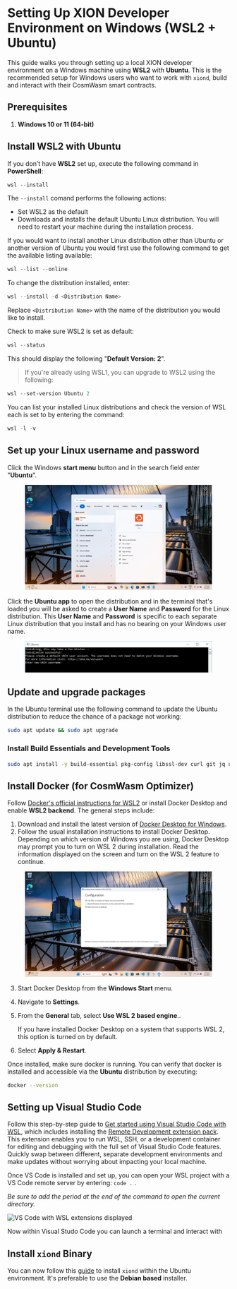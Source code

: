 # Setting Up XION Developer Environment on Windows (WSL2 + Ubuntu)

This guide walks you through setting up a local XION developer environment on a Windows machine using **WSL2** with **Ubuntu**. This is the recommended setup for Windows users who want to work with `xiond`, build and interact with their CosmWasm smart contracts.



## Prerequisites

1. **Windows 10 or 11 (64-bit)**



## Install WSL2 with Ubuntu

If you don’t have **WSL2** set up, execute the following command in **PowerShell**:

```powershell
wsl --install
```

The `--install` comand performs the following actions:

* Set WSL2 as the default
* Downloads and installs the default Ubuntu Linux distribution. You will need to restart your machine during the installation process.

If you would want to install another Linux distribution other than Ubuntu or another version of Ubuntu you would first use the following command to get the available listing available:

```powershell
wsl --list --online
```

To change the distribution installed, enter:&#x20;

```powershell
wsl --install -d <Distribution Name>
```

Replace `<Distribution Name>` with the name of the distribution you would like to install.

Check to make sure WSL2 is set as default:

```powershell
wsl --status
```

This should display the following "**Default Version: 2**".

> If you're already using WSL1, you can upgrade to WSL2 using the following:

```powershell
wsl --set-version Ubuntu 2
```

You can list your installed Linux distributions and check the version of WSL each is set to by entering the command:

```powershell
wsl -l -v
```



## Set up your Linux username and password <a href="#set-up-your-linux-username-and-password" id="set-up-your-linux-username-and-password"></a>

Click the Windows **start menu** button and in the search field enter "**Ubuntu**".

<figure><img src="../../../../.gitbook/assets/Screenshot 2025-05-01 145216.png" alt=""><figcaption></figcaption></figure>

Click the **Ubuntu app** to open the distribution and in the terminal that's loaded you will be asked to create a **User Name** and **Password** for the Linux distribution. This **User Name** and **Password** is specific to each separate Linux distribution that you install and has no bearing on your Windows user name.

<figure><img src="../../../../.gitbook/assets/image (48).png" alt=""><figcaption></figcaption></figure>

## Update and upgrade packages <a href="#update-and-upgrade-packages" id="update-and-upgrade-packages"></a>

In the Ubuntu terminal use the following command to update the Ubuntu distribution to reduce the chance of a package not working:

```bash
sudo apt update && sudo apt upgrade
```

### Install Build Essentials and Development Tools

```bash
sudo apt install -y build-essential pkg-config libssl-dev curl git jq unzip wget
```



## Install Docker (for CosmWasm Optimizer)

Follow [Docker's official instructions for WSL2](https://docs.docker.com/desktop/windows/wsl/) or install Docker Desktop and enable **WSL2 backend**. The general steps include:

1. Download and install the latest version of [Docker Desktop for Windows](https://desktop.docker.com/win/main/amd64/Docker%20Desktop%20Installer.exe).
2. Follow the usual installation instructions to install Docker Desktop. Depending on which version of Windows you are using, Docker Desktop may prompt you to turn on WSL 2 during installation. Read the information displayed on the screen and turn on the WSL 2 feature to continue.

<figure><img src="../../../../.gitbook/assets/Screenshot 2025-05-01 155509 (1).png" alt=""><figcaption></figcaption></figure>

3. Start Docker Desktop from the **Windows Start** menu.
4. Navigate to **Settings**.
5.  From the **General** tab, select **Use WSL 2 based engine**..

    If you have installed Docker Desktop on a system that supports WSL 2, this option is turned on by default.
6. Select **Apply & Restart**.

Once installed, make sure docker is running. You can verify that docker is installed and accessible via the **Ubuntu** distribution by executing:

```bash
docker --version
```



## Setting up Visual Studio Code <a href="#use-visual-studio-code" id="use-visual-studio-code"></a>

Follow this step-by-step guide to [Get started using Visual Studio Code with WSL](https://learn.microsoft.com/en-us/windows/wsl/tutorials/wsl-vscode), which includes installing the [Remote Development extension pack](https://marketplace.visualstudio.com/items?itemName=ms-vscode-remote.vscode-remote-extensionpack). This extension enables you to run WSL, SSH, or a development container for editing and debugging with the full set of Visual Studio Code features. Quickly swap between different, separate development environments and make updates without worrying about impacting your local machine.

Once VS Code is installed and set up, you can open your WSL project with a VS Code remote server by entering: `code .` .

_Be sure to add the period at the end of the command to open the current directory._

![VS Code with WSL extensions displayed](https://learn.microsoft.com/en-us/windows/wsl/media/vscode-remote-wsl-extensions.png)

Now within Visual Studo Code you can launch a terminal and interact with&#x20;



## Install `xiond` Binary

You can now follow this [guide](https://docs.burnt.com/xion/developers/featured-guides/setup-local-environment/installation-prerequisites-setup-local-environment#xiond) to install `xiond` within the Ubuntu environment. It's preferable to use the **Debian based** installer.

